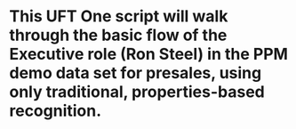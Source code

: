 # This UFT One script will walk through the basic flow of the Executive role (Ron Steel) in the PPM demo data set for presales, using only traditional, properties-based recognition.
